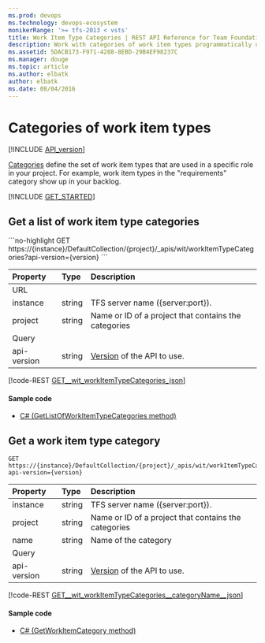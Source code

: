 ```yaml
---
ms.prod: devops
ms.technology: devops-ecosystem
monikerRange: '>= tfs-2013 < vsts'
title: Work Item Type Categories | REST API Reference for Team Foundation Server
description: Work with categories of work item types programmatically using the REST APIs for Team Foundation Server. 
ms.assetid: 5DACB173-F971-4288-8EBD-29B4EF98237C
ms.manager: douge
ms.topic: article
ms.author: elbatk
author: elbatk
ms.date: 08/04/2016
---
```


# Categories of work item types
[!INCLUDE [API_version](../_data/version.md)]

[Categories](http://msdn.microsoft.com/en-us/library/dd695775.aspx) define the set of work item types that are used in a specific role in your project.
For example, work item types in the "requirements" category show up in your backlog.

[!INCLUDE [GET_STARTED](../_data/get-started.md)]

## Get a list of work item type categories
<a name="getalistofworkitemtypecategories" />
```no-highlight
GET https://{instance}/DefaultCollection/{project}/_apis/wit/workItemTypeCategories?api-version={version}
```

| Property  	| Type 		| Description 
|:--------------|:----------|:-----------------
| URL
| instance      | string    | TFS server name ({server:port}).
| project 		| string 	| Name or ID of a project that contains the categories
| Query
| api-version   | string    | [Version](../../concepts/rest-api-versioning.md) of the API to use.

[!code-REST [GET__wit_workItemTypeCategories_json](./_data/categories/GET__wit_workItemTypeCategories.json)]

#### Sample code

* [C# (GetListOfWorkItemTypeCategories method)](https://github.com/Microsoft/vsts-dotnet-samples/blob/master/ClientLibrary/Snippets/Microsoft.TeamServices.Samples.Client/WorkItemTracking/WorkItemTypeCategoriesSample.cs#L23)

## Get a work item type category
<a name="getaworkitemtypecategory" />

```no-highlight
GET https://{instance}/DefaultCollection/{project}/_apis/wit/workItemTypeCategories/{name}?api-version={version}
```

| Property  | Type 		| Description |
|:--------------|:----------|:-----------------
| instance  | string    | TFS server name ({server:port}).
| project 	| string 	| Name or ID of a project that contains the categories
| name 		| string 	| Name of the category
| Query
| api-version | string  | [Version](../../concepts/rest-api-versioning.md) of the API to use.

[!code-REST [GET__wit_workItemTypeCategories__categoryName__json](./_data/categories/GET__wit_workItemTypeCategories__categoryName_.json)]

#### Sample code

* [C# (GetWorkItemCategory method)](https://github.com/Microsoft/vsts-dotnet-samples/blob/master/ClientLibrary/Snippets/Microsoft.TeamServices.Samples.Client/WorkItemTracking/WorkItemTypeCategoriesSample.cs#L43)
